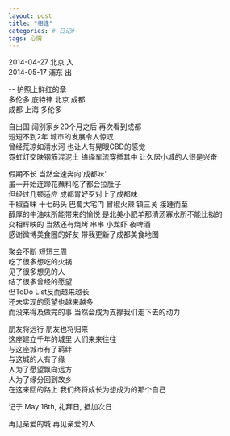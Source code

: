 ```yaml
---
layout: post
title: "相逢"
categories: # 日记#
tags: 心情
---
```


2014-04-27 北京 入   
2014-05-17 浦东 出   

<!--more-->
-- 护照上鲜红的章   
多伦多 底特律 北京 成都   
成都 上海 多伦多   



自出国 阔别家乡20个月之后 再次看到成都   
短短不到2年 城市的发展令人惊叹   
曾经荒凉如清水河 也让人有晃眼CBD的感觉   
霓虹灯交映钢筋混泥土 络绎车流穿插其中 让久居小城的人很是兴奋   


假期不长 当然全速奔向'成都味'   
虽一开始连蹄花蘸料吃了都会拉肚子   
但经过几顿适应 成都胃好歹对上了成都味   
千椒百味 十七码头 巴蜀大宅门 冒椒火辣 镇三关 接踵而至   
醇厚的牛油味所能带来的愉悦 是北美小肥羊那清汤寡水所不能比拟的   
交相辉映的 当然还有烧烤 串串 小龙虾 夜啤酒   
感谢微博美食圈的好友 带我更新了成都美食地图   



聚会不断 短短三周   
吃了很多想吃的火锅   
见了很多想见的人   
结了很多曾经的愿望   
但ToDo List反而越来越长   
还未实现的愿望也越来越多   
而没来得及做完的事 当然会成为支撑我们走下去的动力   



朋友将远行 朋友也将归来   
这座建立千年的城里 人们来来往往   
与这座城市有了羁绊   
与这城的人有了缘   
人为了愿望飘向远方   
人为了缘分回到故乡   
在这来回的路上 我们终将成长为想成为的那个自己   



记于 May 18th, 礼拜日, 抵加次日   

再见亲爱的城 再见亲爱的人   